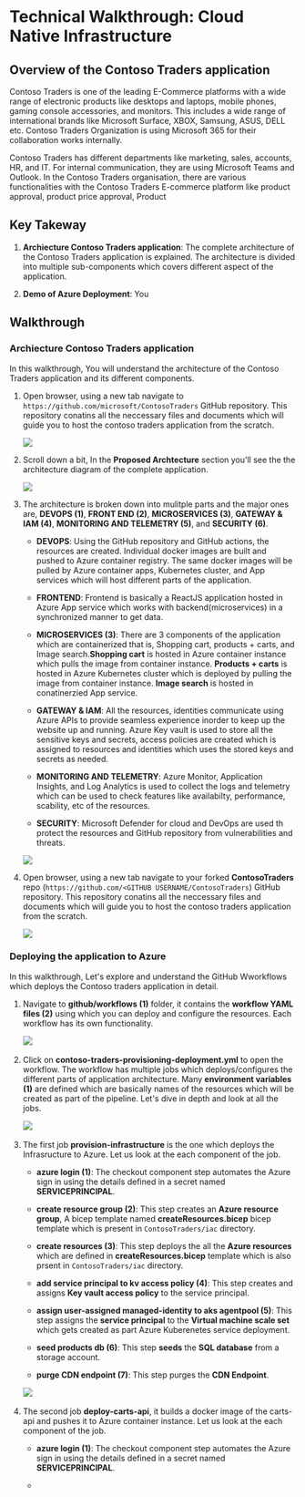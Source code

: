 # Technical Walkthrough: Cloud Native Infrastructure

## Overview of the Contoso Traders application

Contoso Traders is one of the leading E-Commerce platforms with a wide range of electronic products like desktops and laptops, mobile phones, gaming console accessories, and monitors. This includes a wide range of international brands like Microsoft Surface, XBOX, Samsung, ASUS, DELL etc. Contoso Traders Organization is using Microsoft 365 for their collaboration works internally.

Contoso Traders has different departments like marketing, sales, accounts, HR, and IT. For internal communication, they are using Microsoft Teams and Outlook. In the Contoso Traders organisation, there are various functionalities with the Contoso Traders E-commerce platform like product approval, product price approval, Product 

## Key Takeway

1. **Archiecture Contoso Traders application**: The complete architecture of the Contoso Traders application is explained. The architecture is divided into multiple sub-components which covers different aspect of the application.

1. **Demo of Azure Deployment**: You 


## Walkthrough

### Archiecture Contoso Traders application

In this walkthrough, You will understand the architecture of the Contoso Traders application and its different components.

1. Open browser, using a new tab navigate to `https://github.com/microsoft/ContosoTraders` GitHub repository. This repository conatins all the neccessary files and documents which will guide you to host the contoso traders application from the scratch.

   ![](media/cni2.png)
   
1. Scroll down a bit, In the **Proposed Archtecture** section you'll see the the architecture diagram of the complete application.   

   ![](media/cni3.png)
   
1. The architecture is broken down into mulitple parts and the major ones are, **DEVOPS (1)**, **FRONT END (2)**, **MICROSERVICES (3)**, **GATEWAY & IAM (4)**, **MONITORING AND TELEMETRY (5)**, and **SECURITY (6)**.  
   
   - **DEVOPS**: Using the GitHub repository and GitHub actions, the resources are created. Individual docker images are built and pushed to Azure container registry. The same docker images will be pulled by Azure container apps, Kubernetes cluster, and App services which will host different parts of the application.
   
   - **FRONTEND**: Frontend is basically a ReactJS application hosted in Azure App service which works with backend(microservices) in a synchronized manner to get data.
  
   - **MICROSERVICES (3)**: There are 3 components of the application which are containerized that is, Shopping cart, products + carts, and Image search.**Shopping cart** is hosted in Azure container instance which pulls the image from container instance. **Products + carts** is hosted in Azure Kubernetes cluster which is deployed by pulling the image from container instance. **Image search** is hosted in conatinerzied App service.
   
   - **GATEWAY & IAM**: All the resources, identities communicate using Azure APIs to provide seamless experience inorder to keep up the website up and running. Azure Key vault is used to store all the sensitive keys and secrets, access policies are created which is assigned to resources and identities which uses the stored keys and secrets as needed.
   
   - **MONITORING AND TELEMETRY**: Azure Monitor, Application Insights, and Log Analytics is used to collect the logs and telemetry which can be used to check features like availabilty, performance, scability, etc of the resources.
   
   - **SECURITY**: Microsoft Defender for cloud and DevOps are used th protect the resources and GitHub repository from vulnerabilities and threats. 
   
   ![](media/cni1.png)
   
1. Open browser, using a new tab navigate to your forked **ContosoTraders** repo (`https://github.com/<GITHUB USERNAME/ContosoTraders`) GitHub repository. This repository conatins all the neccessary files and documents which will guide you to host the contoso traders application from the scratch.

   ![](media/cni6.png) 
   
### Deploying the application to Azure

In this walkthrough, Let's explore and understand the GitHub Wworkflows which deploys the Contoso traders application in detail.

1. Navigate to **github/workflows (1)** folder, it contains the **workflow YAML files (2)** using which you can deploy and configure the resources. Each workflow has its own functionality.

   ![](media/cni7.png)   
   
1. Click on **contoso-traders-provisioning-deployment.yml** to open the workflow. The workflow has multiple jobs which deploys/configures the different parts of application architecture. Many **environment variables (1)** are defined which are basically names of the resources which will be created as part of the pipeline. Let's dive in depth and look at all the jobs. 

   ![](media/cni8.png)  
   
1. The first job **provision-infrastructure** is the one which deploys the Infrasructure to Azure. Let us look at the each component of the job.

   - **azure login (1)**: The checkout component step automates the Azure sign in using the details defined in a secret named **SERVICEPRINCIPAL**.
   
   - **create resource group (2)**: This step creates an **Azure resource group**, A bicep template named **createResources.bicep** bicep template which is present in `ContosoTraders/iac` directory.
   
   - **create resources (3)**: This step deploys the all the **Azure resources** which are defined in **createResources.bicep** template which is also prsent in `ContosoTraders/iac` directory.
   
   - **add service principal to kv access policy (4)**: This step creates and assigns **Key vault access policy** to the service principal.
   
   - **assign user-assigned managed-identity to aks agentpool (5)**: This step assigns the **service principal** to the **Virtual machine scale set** which gets created as part Azure Kuberenetes service deployment.
   
   - **seed products db (6)**: This step **seeds** the **SQL database** from a storage account.
   
   - **purge CDN endpoint (7)**: This step purges the **CDN Endpoint**.

   ![](media/cni11.png) 
   
1. The second job **deploy-carts-api**, it builds a docker image of the carts-api and pushes it to Azure container instance. Let us look at the each component of the job.

   - **azure login (1)**: The checkout component step automates the Azure sign in using the details defined in a secret named **SERVICEPRINCIPAL**.
   
   - 



